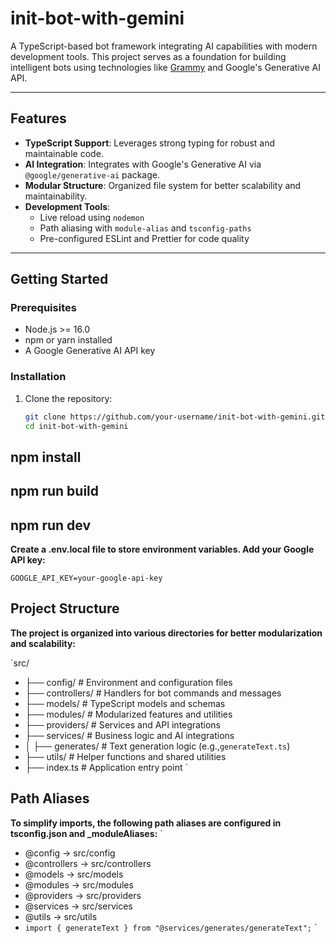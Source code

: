# init-bot-with-gemini

A TypeScript-based bot framework integrating AI capabilities with modern development tools. This project serves as a foundation for building intelligent bots using technologies like [Grammy](https://grammy.dev) and Google's Generative AI API.

---

## Features

- **TypeScript Support**: Leverages strong typing for robust and maintainable code.
- **AI Integration**: Integrates with Google's Generative AI via `@google/generative-ai` package.
- **Modular Structure**: Organized file system for better scalability and maintainability.
- **Development Tools**:
  - Live reload using `nodemon`
  - Path aliasing with `module-alias` and `tsconfig-paths`
  - Pre-configured ESLint and Prettier for code quality

---

## Getting Started

### Prerequisites

- Node.js >= 16.0
- npm or yarn installed
- A Google Generative AI API key

### Installation

1. Clone the repository:

   ```bash
   git clone https://github.com/your-username/init-bot-with-gemini.git
   cd init-bot-with-gemini
   ```

## npm install

## npm run build

## npm run dev

**Create a .env.local file to store environment variables. Add your Google API key:**

`GOOGLE_API_KEY=your-google-api-key`

## Project Structure

**The project is organized into various directories for better modularization and scalability:**

`src/

- ├── config/ # Environment and configuration files
- ├── controllers/ # Handlers for bot commands and messages
- ├── models/ # TypeScript models and schemas
- ├── modules/ # Modularized features and utilities
- ├── providers/ # Services and API integrations
- ├── services/ # Business logic and AI integrations
- │ ├── generates/ # Text generation logic (e.g.,`generateText.ts`)
- ├── utils/ # Helper functions and shared utilities
- ├── index.ts # Application entry point
  `

## Path Aliases

**To simplify imports, the following path aliases are configured in tsconfig.json and \_moduleAliases:**
`

- @config → src/config
- @controllers → src/controllers
- @models → src/models
- @modules → src/modules
- @providers → src/providers
- @services → src/services
- @utils → src/utils
- `import { generateText } from "@services/generates/generateText";`
  `
